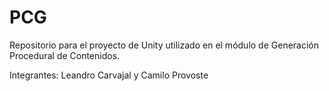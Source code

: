 # PCG

Repositorio para el proyecto de Unity utilizado en el módulo de Generación Procedural de Contenidos.

Integrantes: Leandro Carvajal y Camilo Provoste
